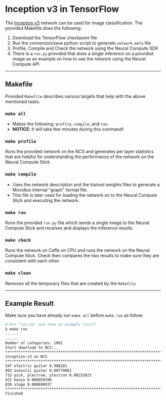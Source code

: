 # Inception v3 in TensorFlow

The [Inception v3](https://github.com/tensorflow/models/tree/master/research/slim) network can be used for image classification.  The provided Makefile does the following:
1. Download the TensorFlow checkpoint file
2. Run the conversion/save python script to generate `network.meta` file
3. Profile, Compile and Check the network using the Neural Compute SDK
4. There is a `run.py` provided that does a single inference on a provided image as an example on how to use the network using the Neural Compute API

---
## Makefile

Provided `Makefile` describes various targets that help with the above mentioned tasks.

### `make all`

* Makes the following: `profile`, `compile`, and `run`.
* **NOTICE:** It will take few minutes during this command!

### `make profile`

Runs the provided network on the NCS and generates per layer statistics that are helpful for understanding the performance of the network on the Neural Compute Stick.

### `make compile`

* Uses the network description and the trained weights files to generate a Movidius internal "graph" format file.
* This file is later used for loading the network on to the Neural Compute Stick and executing the network.

### `make run`

Runs the provided `run.py` file which sends a single image to the Neural Compute Stick and receives and displays the inference results.

### `make check`

Runs the network on Caffe on CPU and runs the network on the Neural Compute Stick. Check then compares the two results to make sure they are consistent with each other.

### `make clean`

Removes all the temporary files that are created by the `Makefile`

---
## Example Result

Make sure you have already run `make all` before `make run` as follow:

```bash
# Run "run.py" and show an example result
$ make run
......
......
Number of categories: 1001
Start download to NCS...
*******************************************************************************
inception-v3 on NCS
*******************************************************************************
547 electric guitar 0.988281
403 acoustic guitar 0.00778961
715 pick, plectrum, plectron 0.00153923
421 banjo 0.000959396
820 stage 0.000690937
*******************************************************************************
Finished
```